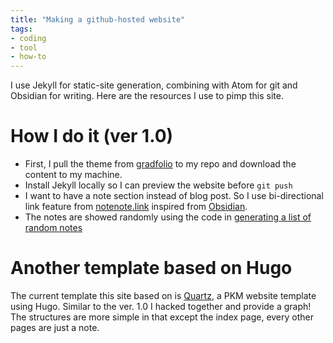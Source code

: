 ```yaml
---
title: "Making a github-hosted website"
tags:
- coding
- tool
- how-to
---
```


I use Jekyll for static-site generation, combining with Atom for git and Obsidian for writing. Here are the resources I use to pimp this site.

# How I do it (ver 1.0)
- First, I pull the theme from [gradfolio](https://github.com/jitinnair1/gradfolio/) to my repo and download the content to my machine.
- Install Jekyll locally so I can preview the website before `git push`
- I want to have a note section instead of blog post. So I use bi-directional link feature from [notenote.link](https://github.com/Maxence-L/notenote.link) inspired from [Obsidian](notes/PKM.md).
- The notes are showed randomly using the code in [generating a list of random notes](https://thornelabs.net/posts/a-better-way-to-display-random-jekyll-posts-on-page-load-or-refresh-using-jquery-and-json.html)

# Another template based on Hugo
The current template this site  based on is [Quartz](https://github.com/jackyzha0/quartz), a PKM website template using Hugo. Similar to the ver. 1.0 I hacked together and provide a graph! The structures are more simple in that except the index page, every other pages are just a note.